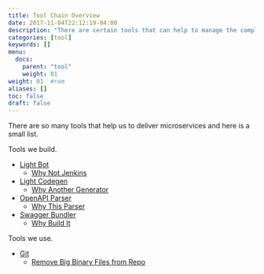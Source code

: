 ```yaml
---
title: Tool Chain Overview
date: 2017-11-04T22:12:19-04:00
description: "There are certain tools that can help to manage the complexity of microservices"
categories: [tool]
keywords: []
menu:
  docs:
    parent: "tool"
    weight: 01
weight: 01	#rem
aliases: []
toc: false
draft: false
---
```


There are so many tools that help us to deliver microservices and here is a small list.

Tools we build. 

- [Light Bot](/tool/light-bot/)
  * [Why Not Jenkins](/tool/light-bot/jenkins/)
- [Light Codegen](/consumer/service-discovery/)
  * [Why Another Generator](/consumer/registry/)
- [OpenAPI Parser](/consumer/load-balance/)
  * [Why This Parser](/consumer/round-robin/)
- [Swagger Bundler](/consumer/light-router/)
  * [Why Build It](/consumer/router-use-case/)

Tools we use. 

- [Git](/tool/git/)
  * [Remove Big Binary Files from Repo](/tool/git/remove-bigfile/)
